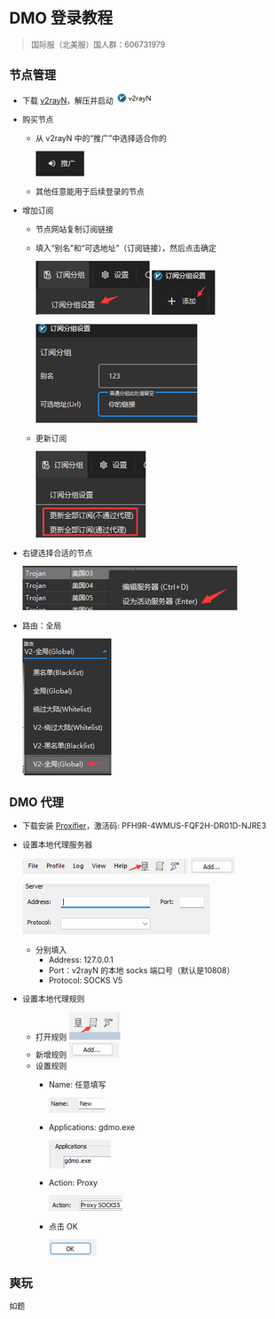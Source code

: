 # DMO 登录教程
> 国际服（北美服）国人群：606731979 

## 节点管理
- 下载 [v2rayN](https://github.com/2dust/v2rayN/releases/download/6.45/v2rayN-With-Core.zip)，解压并启动 ![alt text](image-19.png)
- 购买节点
    - 从 v2rayN 中的“推广”中选择适合你的

        ![alt text](image-6.png)
    - 其他任意能用于后续登录的节点
- 增加订阅
    - 节点网站复制订阅链接
    - 填入“别名”和“可选地址”（订阅链接），然后点击确定

        ![alt text](image-7.png) ![alt text](image-1.png)

        ![alt text](image-2.png)
    - 更新订阅

        ![alt text](image-4.png)
- 右键选择合适的节点 

    ![alt text](image-8.png)
- 路由：全局

    ![alt text](image-9.png)


## DMO 代理
- 下载安装 [Proxifier](download/ProxifierSetupV4.11.exe)，激活码:
PFH9R-4WMUS-FQF2H-DR01D-NJRE3
- 设置本地代理服务器

    ![alt text](image-10.png) ![alt text](image-11.png)

    ![alt text](image-12.png)
    - 分别填入
        - Address: 127.0.0.1
        - Port：v2rayN 的本地 socks 端口号（默认是10808）
        - Protocol: SOCKS V5
- 设置本地代理规则
    - 打开规则 ![alt text](image-13.png)
    - 新增规则 ![alt text](image-14.png)
    - 设置规则 
        - Name: 任意填写 

            ![alt text](image-15.png)
        - Applications: gdmo.exe 

            ![alt text](image-16.png)
        - Action: Proxy 

            ![alt text](image-17.png)
        - 点击 OK 

            ![alt text](image-18.png)


## 爽玩
如题